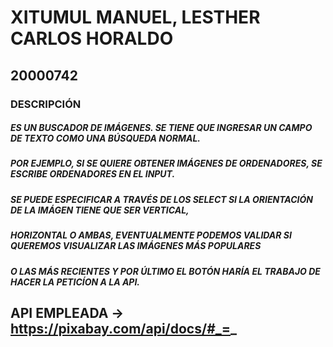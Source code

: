 # XITUMUL MANUEL, LESTHER CARLOS HORALDO
## 20000742
### DESCRIPCIÓN
##### ES UN BUSCADOR DE IMÁGENES. SE TIENE QUE INGRESAR UN CAMPO DE TEXTO COMO UNA BÚSQUEDA NORMAL.
##### POR EJEMPLO, SI SE QUIERE OBTENER IMÁGENES DE ORDENADORES, SE ESCRIBE ORDENADORES EN EL INPUT.
##### SE PUEDE ESPECIFICAR A TRAVÉS DE LOS SELECT SI LA ORIENTACIÓN DE LA IMÁGEN TIENE QUE SER VERTICAL,
##### HORIZONTAL O AMBAS, EVENTUALMENTE PODEMOS VALIDAR SI QUEREMOS VISUALIZAR LAS IMÁGENES MÁS POPULARES
##### O LAS MÁS RECIENTES Y POR ÚLTIMO EL BOTÓN HARÍA EL TRABAJO DE HACER LA PETICÍON A LA API.

## API EMPLEADA -> https://pixabay.com/api/docs/#_=_
